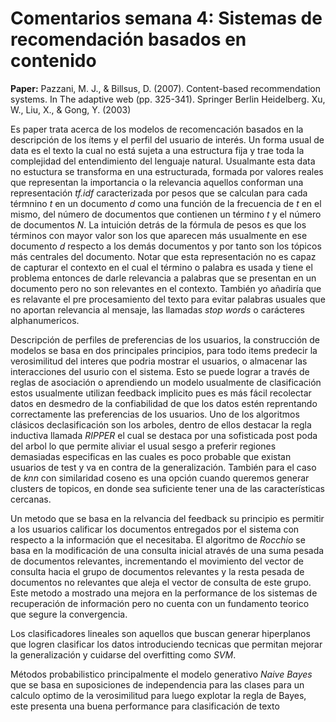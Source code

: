 # Comentarios semana 4: Sistemas de recomendación basados en contenido

**Paper:** Pazzani, M. J., & Billsus, D. (2007). Content-based recommendation systems. In The adaptive web (pp. 325-341). Springer Berlin Heidelberg. Xu, W., Liu, X., & Gong, Y. (2003)

Es paper trata acerca de los modelos de recomencación basados en la descripción de los ítems y el perfil del usuario de interés. Un forma usual de data es el texto la cual no está sujeta a una estructura fija y trae toda la complejidad del entendimiento del lenguaje natural. Usualmante esta data no estuctura se transforma en una estructurada, formada por valores reales que representan la importancia o la relevancia aquellos conforman una representación *tf.idf* caracterizada por pesos que se calculan para cada térmnino *t* en un documento *d* como una función de la frecuencia de *t* en el mismo, del número de documentos que contienen un término *t* y el número de documentos *N*. La intuición detrás de la fórmula de pesos es que los términos con mayor valor son los que aparecen más usualmente en ese documento *d* respecto a los demás documentos y por tanto son los tópicos más centrales del documento. Notar que esta representación no es capaz de capturar el contexto en el cual el término o palabra es usada y tiene el problema entonces de darle relevancia a palabras que se presentan en un documento pero no son relevantes en el contexto. También yo añadiría que es relavante el pre procesamiento del texto para evitar palabras usuales que no aportan relevancia al mensaje, las llamadas *stop words* o carácteres alphanumericos.

Descripción de perfiles de preferencias de los usuarios, la construcción de modelos se basa en dos principales principios, para todo items predecir la verosimilitud del interes que podria mostrar el usuarios, o almacenar las interacciones del usurio con el sistema. Esto se puede lograr a través de reglas de asociación o aprendiendo un modelo usualmente de clasificación estos usualmente utilizan feedback implicito pues es más fácil recolectar datos en desmedro de la confiabilidad de que los datos estén reprentando correctamente las preferencias de los usuarios. Uno de los algoritmos clásicos declasificación son los arboles, dentro de ellos destacar la regla inductiva llamada *RIPPER* el cual se destaca por una sofisticada post poda del arbol lo que permite aliviar el usual sesgo a preferir regiones demasiadas especificas en las cuales es poco probable que existan usuarios de test y va en contra de la generalización. También para el caso de *knn* con similaridad coseno es una opción cuando queremos generar clusters de topicos, en donde sea suficiente tener una de las características cercanas. 

Un metodo que se basa en la relvancia del feedback su principio es permitir a los usuarios calificar los documentos entregados por el sistema con respecto a la información que el necesitaba. El algoritmo de *Rocchio* se basa en la modificación de una consulta inicial através de una suma pesada de documentos relevantes, incrementando el movimiento del vector de consulta hacia el grupo de documentos relevantes y la resta pesada de documentos no relevantes que aleja el vector de consulta de este grupo. Este metodo a mostrado una mejora en la performance de los sistemas de recuperación de información pero no cuenta con un fundamento teorico que segure la convergencia.

Los clasificadores lineales son aquellos que buscan generar hiperplanos que logren clasificar los datos introduciendo tecnicas que permitan mejorar la generalización y cuidarse del overfitting como *SVM*.

Métodos probabilistico principalmente el modelo generativo *Naive Bayes* que se basa en suposiciones de independencia para las clases para un calculo optimo de la verosimilitud para luego explotar la regla de Bayes, este presenta una buena performance para clasificación de texto 
